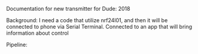 Documentation for new transmitter for Dude: 2018

Background:
I need a code that utilize nrf24l01, and then it will be connected to phone via Serial Terminal. Connected to an app that will bring information about control

Pipeline:
